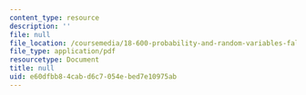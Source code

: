 ```yaml
---
content_type: resource
description: ''
file: null
file_location: /coursemedia/18-600-probability-and-random-variables-fall-2019/e60dfbb84cabd6c7054ebed7e10975ab_MIT18_600F19_lec7.pdf
file_type: application/pdf
resourcetype: Document
title: null
uid: e60dfbb8-4cab-d6c7-054e-bed7e10975ab
---
```

